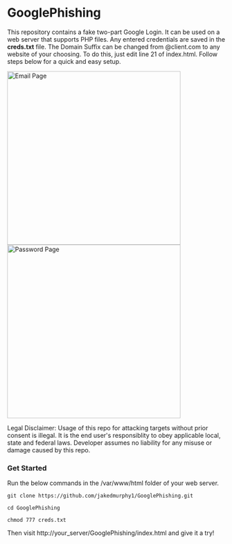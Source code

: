 # GooglePhishing

This repository contains a fake two-part Google Login. It can be used on a web server that supports PHP files. Any entered credentials are saved in the <b>creds.txt</b> file. The Domain Suffix can be changed from @client.com to any website of your choosing. To do this, just edit line 21 of index.html. Follow steps below for a quick and easy setup.

<p float="left">
<img alt='Email Page' src='http://165.227.79.102/img/1.png?q=1' style='width:400px;'/>
<img alt='Password Page' src='http://165.227.79.102/img/2.png' style='width:400px;'/>
</p>

Legal Disclaimer: Usage of this repo for attacking targets without prior consent is illegal. It is the end user's responsiblity to obey applicable local, state and federal laws. Developer assumes no liability for any misuse or damage caused by this repo.

### Get Started

Run the below commands in the /var/www/html folder of your web server.

```
git clone https://github.com/jakedmurphy1/GooglePhishing.git
```

```
cd GooglePhishing
```

```
chmod 777 creds.txt
```

Then visit http://your_server/GooglePhishing/index.html and give it a try!
